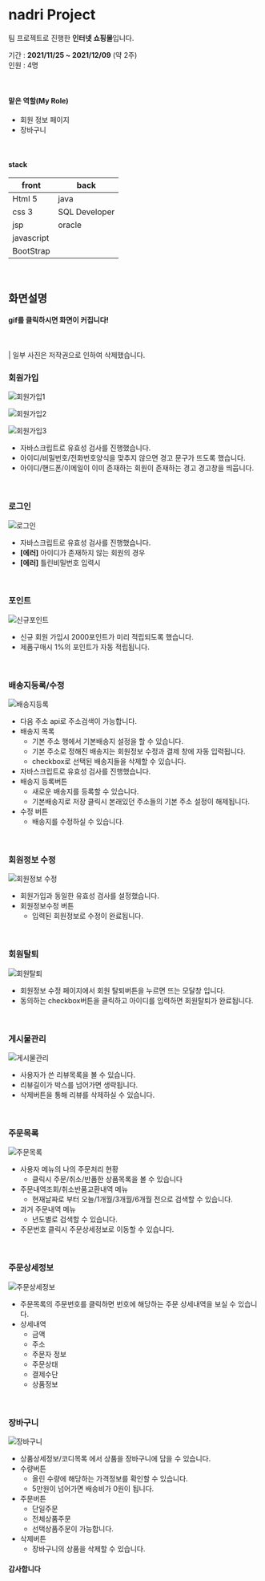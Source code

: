 # nadri Project

팀 프로젝트로 진행한 **인터넷 쇼핑몰**입니다.   

기간 : **2021/11/25 ~ 2021/12/09** (약 2주)  
인원 : 4명

</br>

#### 맡은 역할(My Role)
+ 회원 정보 페이지
+ 장바구니
</br>

#### stack

|front|back   |
|-----|-------|
|Html 5 |java   |
|css 3 |SQL Developer |
|jsp  |oracle|
|javascript|
|BootStrap|

</br>
  
  

## 화면설명
#### gif를 클릭하시면 화면이 커집니다!

</br>

| 일부 사진은 저작권으로 인하여 삭제했습니다.
  
### 회원가입
![회원가입1](https://user-images.githubusercontent.com/92537000/155652380-38bfea67-6c5b-415c-b74c-9fa211fd1e26.gif) 

![회원가입2](https://user-images.githubusercontent.com/92537000/155652385-0d37367b-7dfd-4723-aedc-53fd3f4ec35c.gif)

![회원가입3](https://user-images.githubusercontent.com/92537000/155652389-53b2e659-7771-4c37-96fc-40fecee2b7fa.gif)

+ 자바스크립트로 유효성 검사를 진행했습니다.
+ 아이디/비밀번호/전화번호양식을 맞추지 않으면 경고 문구가 뜨도록 했습니다.
+ 아이디/핸드폰/이메일이 이미 존재하는 회원이 존재하는 경고 경고창을 띄웁니다.
  
  
</br>
  

### 로그인
![로그인](https://user-images.githubusercontent.com/92537000/155653014-3da5a0ec-03d8-4d55-b115-dc2eee3de7c8.gif)

+ 자바스크립트로 유효성 검사를 진행했습니다.
+ **[에러]** 아이디가 존재하지 않는 회원의 경우
+ **[에러]** 틀린비밀번호 입력시

</br>
  
### 포인트

![신규포인트](https://user-images.githubusercontent.com/92537000/155653223-39aeef88-1311-4092-a7ce-505f2001944c.gif)

+ 신규 회원 가입시 2000포인트가 미리 적립되도록 했습니다.
+ 제품구매시 1%의 포인트가 자동 적립됩니다.

</br>
  
### 배송지등록/수정

![배송지등록](https://user-images.githubusercontent.com/92537000/155653393-b06a0448-2327-4634-a108-ed35cb0e5aea.gif)

+ 다음 주소 api로 주소검색이 가능합니다.
+ 배송지 목록
    + 기본 주소 행에서 기본배송지 설정을 할 수 있습니다.
    + 기본 주소로 정해진 배송지는 회원정보 수정과 결제 창에 자동 입력됩니다.
    + checkbox로 선택된 배송지들을 삭제할 수 있습니다.
+ 자바스크립트로 유효성 검사를 진행했습니다.
+ 배송지 등록버튼
    + 새로운 배송지를 등록할 수 있습니다.
    + 기본배송지로 저장 클릭시 본래있던 주소들의 기본 주소 설정이 해제됩니다.
+ 수정 버튼
    + 배송지를 수정하실 수 있습니다.

</br>
  
### 회원정보 수정

![회원정보 수정](https://user-images.githubusercontent.com/92537000/155653807-dee43421-a732-41e7-885d-fa938921d3ec.gif)

+ 회원가입과 동일한 유효성 검사를 설정했습니다.
+ 회원정보수정 버튼
    + 입력된 회원정보로 수정이 완료됩니다.

</br>

### 회원탈퇴
  
![회원탈퇴](https://user-images.githubusercontent.com/92537000/155653813-eacfb943-e22c-4734-bd50-569ecf5dae93.gif)

+ 회원정보 수정 페이지에서 회원 탈퇴버튼을 누르면 뜨는 모달창 입니다.
+ 동의하는 checkbox버튼을 클릭하고 아이디를 입력하면 회원탈퇴가 완료됩니다.
  
</br>
  
### 게시물관리

![게시물관리](https://user-images.githubusercontent.com/92537000/155654139-23e29d55-8430-44af-8ae6-88ecc240bde0.gif)

+ 사용자가 쓴 리뷰목록을 볼 수 있습니다.
+ 리뷰길이가 박스를 넘어가면 생략됩니다.
+ 삭제버튼을 통해 리뷰를 삭제하실 수 있습니다.
  
</br>
  
### 주문목록
![주문목록](https://user-images.githubusercontent.com/92537000/155737830-1cf9a421-5709-4881-96c8-2ac828967947.gif)

+ 사용자 메뉴의 나의 주문처리 현황
    + 클릭시 주문/취소/반품한 상품목록을 볼 수 있습니다
+ 주문내역조회/취소반품교환내역 메뉴
    + 현재날짜로 부터 오늘/1개월/3개월/6개월 전으로 검색할 수 있습니다.
+ 과거 주문내역 메뉴
    + 년도별로 검색할 수 있습니다.
+ 주문번호 클릭시 주문상세정보로 이동할 수 있습니다. 

</br>
  
### 주문상세정보

![주문상세정보](https://user-images.githubusercontent.com/92537000/155654286-c1a99f75-fc8e-423e-a7b7-10c2f1daa692.gif)

+ 주문목록의 주문번호를 클릭하면 번호에 해당하는 주문 상세내역을 보실 수 있습니다.
+ 상세내역
    + 금액
    + 주소
    + 주문자 정보
    + 주문상태
    + 결제수단
    + 상품정보

</br>
  

### 장바구니

![장바구니](https://user-images.githubusercontent.com/92537000/155654515-c5fa7309-1c93-48f4-962e-490d448d917d.gif)

+ 상품상세정보/코디목록 에서 상품을 장바구니에 담을 수 있습니다.
+ 수량버튼
    + 올린 수량에 해당하는 가격정보를 확인할 수 있습니다.
    + 5만원이 넘어가면 배송비가 0원이 됩니다.
+ 주문버튼
    + 단일주문
    + 전체상품주문
    + 선택상품주문이 가능합니다.
+ 삭제버튼
    + 장바구니의 상품을 삭제할 수 있습니다.

#### 감사합니다
